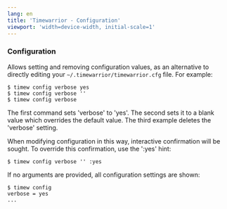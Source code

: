 ```yaml
---
lang: en
title: 'Timewarrior - Configuration'
viewport: 'width=device-width, initial-scale=1'
---
```


### Configuration

Allows setting and removing configuration values, as an alternative to
directly editing your `~/.timewarrior/timewarrior.cfg` file. For example:

    $ timew config verbose yes
    $ timew config verbose ''
    $ timew config verbose

The first command sets \'verbose\' to \'yes\'. The second sets it to a
blank value which overrides the default value. The third example deletes
the \'verbose\' setting.

When modifying configuration in this way, interactive confirmation will
be sought. To override this confirmation, use the \':yes\' hint:

    $ timew config verbose '' :yes

If no arguments are provided, all configuration settings are shown:

    $ timew config
    verbose = yes
    ...
